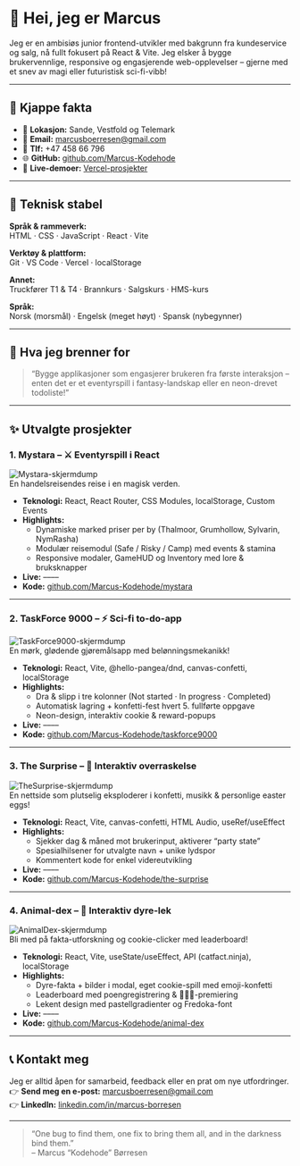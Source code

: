 # 👋 Hei, jeg er Marcus

Jeg er en ambisiøs junior frontend-utvikler med bakgrunn fra kundeservice og salg, nå fullt fokusert på React & Vite. Jeg elsker å bygge brukervennlige, responsive og engasjerende web-opplevelser – gjerne med et snev av magi eller futuristisk sci-fi-vibb!

---

## 🚀 Kjappe fakta

- 📍 **Lokasjon:** Sande, Vestfold og Telemark  
- 📧 **Email:** marcusboerresen@gmail.com  
- 📱 **Tlf:** +47 458 66 796  
- 🌐 **GitHub:** [github.com/Marcus-Kodehode](https://github.com/Marcus-Kodehode)  
- 🚀 **Live-demoer:** [Vercel-prosjekter](https://vercel.com/marcus-boerresens-projects)

---

## 🔧 Teknisk stabel

**Språk & rammeverk:**  
HTML · CSS · JavaScript · React · Vite

**Verktøy & plattform:**  
Git · VS Code · Vercel · localStorage

**Annet:**  
Truckfører T1 & T4 · Brannkurs · Salgskurs · HMS-kurs

**Språk:**  
Norsk (morsmål) · Engelsk (meget høyt) · Spansk (nybegynner)

---

## 🎯 Hva jeg brenner for

> “Bygge applikasjoner som engasjerer brukeren fra første interaksjon – enten det er et eventyrspill i fantasy-landskap eller en neon-drevet todoliste!”

---

## ✨ Utvalgte prosjekter

### 1. Mystara – ⚔️ Eventyrspill i React  
![Mystara-skjermdump](https://raw.githubusercontent.com/Marcus-Kodehode/mystara/main/screenshot.png)  
En handelsreisendes reise i en magisk verden.  
- **Teknologi:** React, React Router, CSS Modules, localStorage, Custom Events  
- **Highlights:**  
  - Dynamiske marked priser per by (Thalmoor, Grumhollow, Sylvarin, NymRasha)  
  - Modulær reisemodul (Safe / Risky / Camp) med events & stamina  
  - Responsive modaler, GameHUD og Inventory med lore & bruksknapper  
- **Live:** ––––  
- **Kode:** [github.com/Marcus-Kodehode/mystara](https://github.com/Marcus-Kodehode/mystara)

---

### 2. TaskForce 9000 – ⚡ Sci-fi to-do-app  
![TaskForce9000-skjermdump](https://raw.githubusercontent.com/Marcus-Kodehode/taskforce9000/main/screenshot.png)  
En mørk, glødende gjøremålsapp med belønningsmekanikk!  
- **Teknologi:** React, Vite, @hello-pangea/dnd, canvas-confetti, localStorage  
- **Highlights:**  
  - Dra & slipp i tre kolonner (Not started · In progress · Completed)  
  - Automatisk lagring + konfetti-fest hvert 5. fullførte oppgave  
  - Neon-design, interaktiv cookie & reward-popups  
- **Live:** ––––  
- **Kode:** [github.com/Marcus-Kodehode/taskforce9000](https://github.com/Marcus-Kodehode/taskforce9000)

---

### 3. The Surprise – 🎊 Interaktiv overraskelse  
![TheSurprise-skjermdump](https://raw.githubusercontent.com/Marcus-Kodehode/the-surprise/main/screenshot.png)  
En nettside som plutselig eksploderer i konfetti, musikk & personlige easter eggs!  
- **Teknologi:** React, Vite, canvas-confetti, HTML Audio, useRef/useEffect  
- **Highlights:**  
  - Sjekker dag & måned mot brukerinput, aktiverer “party state”  
  - Spesialhilsener for utvalgte navn + unike lydspor  
  - Kommentert kode for enkel videreutvikling  
- **Live:** ––––  
- **Kode:** [github.com/Marcus-Kodehode/the-surprise](https://github.com/Marcus-Kodehode/the-surprise)

---

### 4. Animal-dex – 🐾 Interaktiv dyre-lek  
![AnimalDex-skjermdump](https://raw.githubusercontent.com/Marcus-Kodehode/animal-dex/main/screenshot.png)  
Bli med på fakta-utforskning og cookie-clicker med leaderboard!  
- **Teknologi:** React, Vite, useState/useEffect, API (catfact.ninja), localStorage  
- **Highlights:**  
  - Dyre-fakta + bilder i modal, eget cookie-spill med emoji-konfetti  
  - Leaderboard med poengregistrering & 🥇🥈🥉-premiering  
  - Lekent design med pastellgradienter og Fredoka-font  
- **Live:** ––––  
- **Kode:** [github.com/Marcus-Kodehode/animal-dex](https://github.com/Marcus-Kodehode/animal-dex)

---

## 📞 Kontakt meg

Jeg er alltid åpen for samarbeid, feedback eller en prat om nye utfordringer.  
👉 **Send meg en e-post:** marcusboerresen@gmail.com  
👉 **LinkedIn:** [linkedin.com/in/marcus-borresen](https://www.linkedin.com/)  

---

> “One bug to find them, one fix to bring them all, and in the darkness bind them.”  
> – Marcus “Kodehode” Børresen  
<!--
**Marcus-Kodehode/Marcus-Kodehode** is a ✨ _special_ ✨ repository because its `README.md` (this file) appears on your GitHub profile.

Here are some ideas to get you started:

- 🔭 I’m currently working on ...
- 🌱 I’m currently learning ...
- 👯 I’m looking to collaborate on ...
- 🤔 I’m looking for help with ...
- 💬 Ask me about ...
- 📫 How to reach me: ...
- 😄 Pronouns: ...
- ⚡ Fun fact: ...
-->
